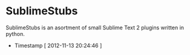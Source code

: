 SublimeStubs
============

SublimeStubs is an asortment of small Sublime Text 2
plugins written in python.

- Timestamp [ 2012-11-13 20:24:46 ]